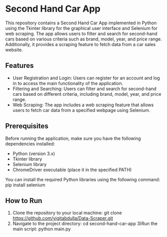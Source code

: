 # Second Hand Car App

This repository contains a Second Hand Car App implemented in Python using the Tkinter library for the graphical user interface and Selenium for web scraping. The app allows users to filter and search for second-hand cars based on various criteria such as brand, model, year, and price range. Additionally, it provides a scraping feature to fetch data from a car sales website.

## Features

- User Registration and Login: Users can register for an account and log in to access the main functionality of the application.
- Filtering and Searching: Users can filter and search for second-hand cars based on different criteria, including brand, model, year, and price range.
- Web Scraping: The app includes a web scraping feature that allows users to fetch car data from a specified webpage using Selenium.

## Prerequisites

Before running the application, make sure you have the following dependencies installed:

- Python (version 3.x)
- Tkinter library
- Selenium library
- ChromeDriver executable (place it in the specified PATH)

You can install the required Python libraries using the following command:
pip install selenium

## How to Run
1) Clone the repository to your local machine:
    git clone https://github.com/yigitabdulla/Data-Scraper.git
2) Navigate to the project directory:
    cd second-hand-car-app
3)Run the main script:
    python main.py
